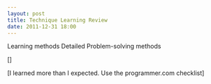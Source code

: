 ```yaml
---
layout: post
title: Technique Learning Review
date: 2011-12-31 18:00
---
```

Learning methods
  Detailed
  Problem-solving methods

 []

 [I learned more than I expected. Use the programmer.com checklist]
